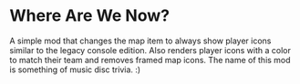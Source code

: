 # Where Are We Now?
A simple mod that changes the map item to always show player icons similar to the legacy console edition. Also renders player icons with a color to match their team and removes framed map icons. The name of this mod is something of music disc trivia. :)
